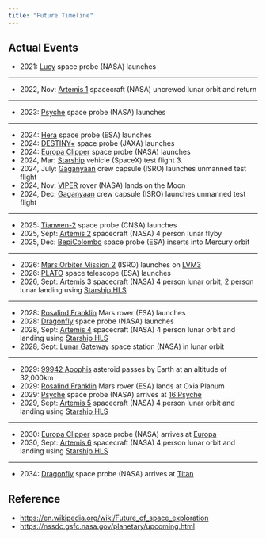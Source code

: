 ```yaml
---
title: "Future Timeline"
---
```


## Actual Events

 - 2021: [Lucy](https://en.wikipedia.org/wiki/Lucy_(spacecraft)) space probe (NASA) launches
---
 - 2022, Nov: [Artemis 1](https://en.wikipedia.org/wiki/Artemis_1) spacecraft (NASA) uncrewed lunar orbit and return
---
 - 2023: [Psyche](https://en.wikipedia.org/wiki/Psyche_(spacecraft)) space probe (NASA) launches
---
 - 2024: [Hera](https://en.wikipedia.org/wiki/Hera_(space_mission)) space probe (ESA) launches
 - 2024: [DESTINY+](https://en.wikipedia.org/wiki/DESTINY%2B) space probe (JAXA) launches
 - 2024: [Europa Clipper](https://en.wikipedia.org/wiki/Europa_Clipper) space probe (NASA) launches
 - 2024, Mar: [Starship](https://en.wikipedia.org/wiki/SpaceX_Starship) vehicle (SpaceX) test flight 3.
 - 2024, July: [Gaganyaan](https://en.wikipedia.org/wiki/Gaganyaan) crew capsule (ISRO) launches unmanned test flight
 - 2024, Nov: [VIPER](https://en.wikipedia.org/wiki/VIPER_(rover)) rover (NASA) lands on the Moon
 - 2024, Dec: [Gaganyaan](https://en.wikipedia.org/wiki/Gaganyaan) crew capsule (ISRO) launches unmanned test flight
---
 - 2025: [Tianwen-2](https://en.wikipedia.org/wiki/Tianwen-2) space probe (CNSA) launches
 - 2025, Sept: [Artemis 2](https://en.wikipedia.org/wiki/Artemis_2) spacecraft (NASA) 4 person lunar flyby
 - 2025, Dec: [BepiColombo](https://en.wikipedia.org/wiki/BepiColombo) space probe (ESA) inserts into Mercury orbit
---
 - 2026: [Mars Orbiter Mission 2](https://en.wikipedia.org/wiki/Mars_Orbiter_Mission_2) (ISRO) launches on [LVM3](/docs/Rocketry/LaunchVehicles/Indian.md)
 - 2026: [PLATO](https://en.wikipedia.org/wiki/PLATO_(spacecraft)) space telescope (ESA) launches
 - 2026, Sept: [Artemis 3](https://en.wikipedia.org/wiki/Artemis_3) spacecraft (NASA) 4 person lunar orbit, 2 person lunar landing using [Starship HLS](https://en.wikipedia.org/wiki/Starship_HLS)
---
 - 2028: [Rosalind Franklin](https://en.wikipedia.org/wiki/Rosalind_Franklin_(rover)) Mars rover (ESA) launches
 - 2028: [Dragonfly](https://en.wikipedia.org/wiki/Dragonfly_(Titan_space_probe)) space probe (NASA) launches
 - 2028, Sept: [Artemis 4](https://en.wikipedia.org/wiki/Artemis_4) spacecraft (NASA) 4 person lunar orbit and landing using [Starship HLS](https://en.wikipedia.org/wiki/Starship_HLS)
 - 2028, Sept: [Lunar Gateway](https://en.wikipedia.org/wiki/Lunar_Gateway) space station (NASA) in lunar orbit
---
 - 2029: [99942 Apophis](https://en.wikipedia.org/wiki/99942_Apophis) asteroid passes by Earth at an altitude of 32,000km
 - 2029: [Rosalind Franklin](https://en.wikipedia.org/wiki/Rosalind_Franklin_(rover)) Mars rover (ESA) lands at Oxia Planum
 - 2029: [Psyche](https://en.wikipedia.org/wiki/Psyche_(spacecraft)) space probe (NASA) arrives at [16 Psyche](https://en.wikipedia.org/wiki/16_Psyche)
 - 2029, Sept: [Artemis 5](https://en.wikipedia.org/wiki/Artemis_5) spacecraft (NASA) 4 person lunar orbit and landing using [Starship HLS](https://en.wikipedia.org/wiki/Starship_HLS)
---
 - 2030: [Europa Clipper](https://en.wikipedia.org/wiki/Europa_Clipper) space probe (NASA) arrives at [Europa](https://en.wikipedia.org/wiki/Europa_(moon))
 - 2030, Sept: [Artemis 6](https://en.wikipedia.org/wiki/Artemis_6) spacecraft (NASA) 4 person lunar orbit and landing using [Starship HLS](https://en.wikipedia.org/wiki/Starship_HLS)
---
 - 2034: [Dragonfly](https://en.wikipedia.org/wiki/Dragonfly_(Titan_space_probe)) space probe (NASA) arrives at [Titan](https://en.wikipedia.org/wiki/Titan_(moon))

## Reference
 - https://en.wikipedia.org/wiki/Future_of_space_exploration
 - https://nssdc.gsfc.nasa.gov/planetary/upcoming.html